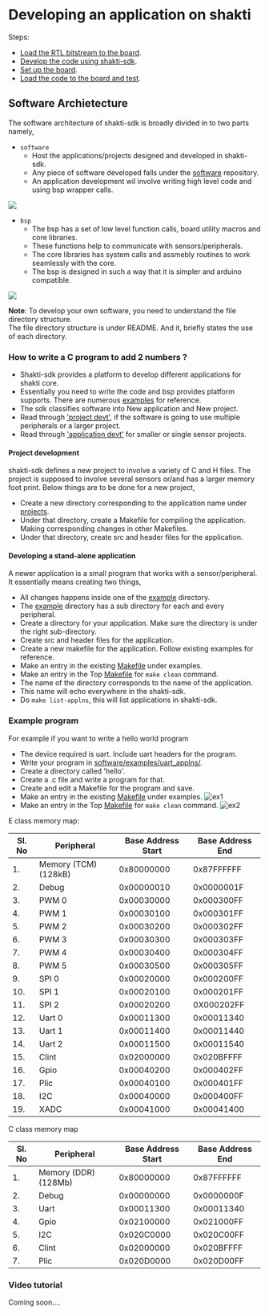 # Developing an application on shakti 

Steps: 

* [Load the RTL bitstream to the board](https://gitlab.com/shaktiproject/software/shakti-sdk/blob/master/doc/board_use.md).
* [Develop the code using shakti-sdk](#software-archietecture).
* [Set up the board](https://gitlab.com/shaktiproject/software/shakti-sdk/blob/master/doc/board_use.md).
* [Load the code to the board and test](https://gitlab.com/shaktiproject/software/shakti-sdk/blob/master/doc/board_use.md).


## Software Archietecture

The software architecture of shakti-sdk is broadly divided in to two parts namely,

- `software` 
  * Host the applications/projects designed and developed in shakti-sdk.
  * Any piece of software developed falls under the [software](https://gitlab.com/shaktiproject/software/shakti-sdk/tree/master/software) repository.
  * An application development wil involve writing high level code and using bsp wrapper calls.

![](https://gitlab.com/shaktiproject/software/shakti-sdk/raw/master/doc/images/arch_sdk.png)

- `bsp`
  * The bsp has a set of low level function calls, board utility macros and core libraries.
  * These functions help to communicate with sensors/peripherals.
  * The core libraries has system calls and assmebly routines to work seamlessly with the core.
  * The bsp is designed in such a way that it is simpler and arduino compatible.

![](https://gitlab.com/shaktiproject/software/shakti-sdk/raw/master/doc/images/bsp.jpg)

**Note**: To develop your own software, you need to understand the file directory structure. <br/>
The file directory structure is under README. And it, briefly states the use of each directory.

### How to write a C program to add 2 numbers ? ###

- Shakti-sdk provides a platform to develop different applications for shakti core.
- Essentially you need to write the code and bsp provides platform supports. There are numerous [examples](https://gitlab.com/shaktiproject/software/shakti-sdk/blob/master/software/examples) for reference.
- The sdk classifies software into New application and New project.
- Read through ['project devt'](#project-development), if the software is going to use multiple peripherals or a larger project.
- Read through ['application devt'](#developing-a-stand-alone-application) for smaller or single sensor projects.

#### Project development ####


shakti-sdk defines a new project to involve a variety of C and H files. The project is supposed to involve several sensors or/and has a larger memory foot print. Below things are to be done for a new project,

- Create a new directory corresponding to the application name under [projects](https://gitlab.com/shaktiproject/software/shakti-sdk/tree/master/software/projects).
- Under that directory, create a Makefile for compiling the application. Making corresponding changes in other Makefiles.
- Under that directory, create src and header files for the application.


#### Developing a stand-alone application ####

A newer application is a small program that works with a sensor/peripheral. It essentially means creating two things,

- All changes happens inside one of the [example](https://gitlab.com/shaktiproject/software/shakti-sdk/tree/master/software/examples) directory.
- The [example](https://gitlab.com/shaktiproject/software/shakti-sdk/tree/master/software/examples) directory has  a sub directory for each and every peripheral.
- Create a directory for your application. Make sure the directory is under the right sub-directory.
- Create src and header files for the application.
- Create a new makefile for the application. Follow existing examples for reference.
- Make an entry in the existing [Makefile](https://gitlab.com/shaktiproject/software/shakti-sdk/blob/master/software/examples/Makefile) under examples.
- Make an entry in the Top [Makefile](https://gitlab.com/shaktiproject/software/shakti-sdk/blob/master/Makefile) for `make clean` command.
- The name of the directory corresponds to the name of the application.
- This name will echo everywhere in the shakti-sdk.
- Do `make list-applns`, this will list applications in shakti-sdk.



### Example program ###

For example if you want to write a hello world program

- The device required is uart. Include uart headers for the program.
- Write your program in [software/examples/uart_applns/](https://gitlab.com/shaktiproject/software/shakti-sdk/tree/master/software/examples/uart_applns).
- Create a directory called 'hello'.
- Create a .c file and write a program for that.
- Create and edit a Makefile for the program and save.
- Make an entry in the existing [Makefile](https://gitlab.com/shaktiproject/software/shakti-sdk/blob/master/software/examples) under examples.
![ex1](https://gitlab.com/shaktiproject/software/shakti-sdk/raw/master/doc/images/ex1.jpg)
- Make an entry in the Top [Makefile](https://gitlab.com/shaktiproject/software/shakti-sdk/blob/master/Makefile) for `make clean` command.
![ex2](https://gitlab.com/shaktiproject/software/shakti-sdk/raw/master/doc/images/ex2.jpg)

E class memory map:

| Sl. No  | Peripheral  | Base Address Start  | Base Address End | 
| ------- | ----------- | ------------------- | ---------------- |
| 1. | Memory (TCM) (128kB)  | 0x80000000  | 0x87FFFFFF | 
| 2. | Debug  | 0x00000010  | 0x0000001F | 
| 3. | PWM 0  | 0x00030000  | 0x000300FF | 
| 4. | PWM 1  | 0x00030100  | 0x000301FF | 
| 5. | PWM 2  | 0x00030200  | 0x000302FF | 
| 6.  | PWM 3  | 0x00030300  | 0x000303FF | 
| 7. | PWM 4  | 0x00030400  | 0x000304FF | 
| 8.  | PWM 5  |  0x00030500 | 0x000305FF | 
| 9.  | SPI 0  | 0x00020000  | 0x000200FF | 
| 10.  | SPI 1  | 0x00020100  | 0x000201FF | 
| 11.  | SPI 2  | 0x00020200  | 0X000202FF | 
| 12.  |  Uart 0 | 0x00011300  | 0x00011340 | 
| 13.  | Uart 1  | 0x00011400  |  0x00011440 |
| 14.  | Uart 2  | 0x00011500  | 0x00011540 | 
| 15.  | Clint  | 0x02000000  | 0x020BFFFF | 
| 16.  | Gpio  | 0x00040200  | 0x000402FF | 
| 17. | Plic  | 0x00040100  | 0x000401FF | 
| 18.  | I2C  | 0x00040000  | 0x000400FF | 
| 19.  | XADC  | 0x00041000  |  0x00041400 |

C class memory map

| Sl. No  | Peripheral  | Base Address Start  | Base Address End |
| ------- | ----------- | ------------------- | ---------------- |
| 1. | Memory (DDR) (128Mb)  | 0x80000000  | 0x87FFFFFF| 
| 2. | Debug  | 0x00000000  | 0x0000000F| 
| 3. | Uart  | 0x00011300  | 0x00011340| 
| 4. | Gpio  | 0x02100000  | 0x021000FF| 
| 5. | I2C  | 0x020C0000  | 0x020C00FF| 
| 6. | Clint  | 0x02000000  | 0x020BFFFF| 
| 7. | Plic  | 0x020D0000  | 0x020D00FF|  

### Video tutorial

Coming soon....


